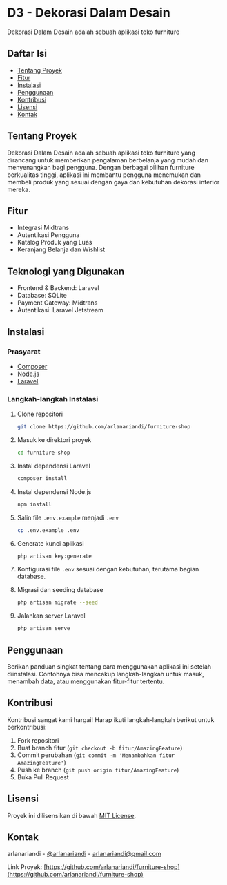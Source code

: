 # D3 - Dekorasi Dalam Desain

Dekorasi Dalam Desain adalah sebuah aplikasi toko furniture

## Daftar Isi

- [Tentang Proyek](#tentang-proyek)
- [Fitur](#fitur)
- [Instalasi](#instalasi)
- [Penggunaan](#penggunaan)
- [Kontribusi](#kontribusi)
- [Lisensi](#lisensi)
- [Kontak](#kontak)

## Tentang Proyek

Dekorasi Dalam Desain adalah sebuah aplikasi toko furniture yang dirancang untuk memberikan pengalaman berbelanja yang
mudah dan menyenangkan bagi pengguna. Dengan berbagai pilihan furniture berkualitas tinggi, aplikasi ini membantu
pengguna menemukan dan membeli produk yang sesuai dengan gaya dan kebutuhan dekorasi interior mereka.

## Fitur

- Integrasi Midtrans
- Autentikasi Pengguna
- Katalog Produk yang Luas
- Keranjang Belanja dan Wishlist

## Teknologi yang Digunakan

- Frontend & Backend: Laravel
- Database: SQLite
- Payment Gateway: Midtrans
- Autentikasi: Laravel Jetstream

## Instalasi

### Prasyarat

- [Composer](https://getcomposer.org/)
- [Node.js](https://nodejs.org/)
- [Laravel](https://laravel.com/)

### Langkah-langkah Instalasi

1. Clone repositori
    ```sh
    git clone https://github.com/arlanariandi/furniture-shop
    ```

2. Masuk ke direktori proyek
    ```sh
    cd furniture-shop
    ```

3. Instal dependensi Laravel
    ```sh
    composer install
    ```

4. Instal dependensi Node.js
    ```sh
    npm install
    ```

5. Salin file `.env.example` menjadi `.env`
    ```sh
    cp .env.example .env
    ```

6. Generate kunci aplikasi
    ```sh
    php artisan key:generate
    ```

7. Konfigurasi file `.env` sesuai dengan kebutuhan, terutama bagian database.

8. Migrasi dan seeding database
    ```sh
    php artisan migrate --seed
    ```

9. Jalankan server Laravel
    ```sh
    php artisan serve
    ```

## Penggunaan

Berikan panduan singkat tentang cara menggunakan aplikasi ini setelah diinstalasi. Contohnya bisa mencakup
langkah-langkah untuk masuk, menambah data, atau menggunakan fitur-fitur tertentu.

## Kontribusi

Kontribusi sangat kami hargai! Harap ikuti langkah-langkah berikut untuk berkontribusi:

1. Fork repositori
2. Buat branch fitur (`git checkout -b fitur/AmazingFeature`)
3. Commit perubahan (`git commit -m 'Menambahkan fitur AmazingFeature'`)
4. Push ke branch (`git push origin fitur/AmazingFeature`)
5. Buka Pull Request

## Lisensi

Proyek ini dilisensikan di bawah [MIT License](LICENSE).

## Kontak

arlanariandi - [@arlanariandi](https://www.linkedin.com/in/arlanariandi/) - arlanariandi@gmail.com

Link Proyek: [https://github.com/arlanariandi/furniture-shop](https://github.com/arlanariandi/furniture-shop)

